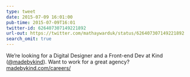 ```yaml
---
type: tweet
date: 2015-07-09 16:01:00
pub-time: 2015-07-09T16:01
twitter-id: 626407307149221892
url-out: https://twitter.com/mathaywarduk/status/626407307149221892
search_omit: true
---
```


We&rsquo;re looking for a Digital Designer and a Front-end Dev at Kind ([@madebykind](https://twitter.com/madebykind)). Want to work for a great agency? [madebykind.com/careers/](http://madebykind.com/careers/)